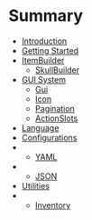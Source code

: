 # Summary

* [Introduction](index.md)
* [Getting Started](getting-started.md)
* [ItemBuilder](items/item-builder.md)
    * [SkullBuilder](items/skull-builder.md)
* [GUI System](gui/gui.md)
    * [Gui](gui/gui.md)
    * [Icon](gui/icon.md)
    * [Pagination](gui/pagination.md)
    * [ActionSlots](gui/action-slots.md)
* [Language](lang/language.md)
* [Configurations](configurations/yaml.md)
* * [YAML](configurations/yaml.md)
* * [JSON](configurations/json.md)
* [Utilities](utilities/inventory.md)
* * [Inventory](utilities/inventory.md)